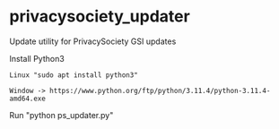 # privacysociety_updater
Update utility for PrivacySociety GSI updates

Install Python3
    
    Linux "sudo apt install python3"
    
    Window -> https://www.python.org/ftp/python/3.11.4/python-3.11.4-amd64.exe

Run "python ps_updater.py"

